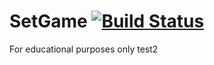SetGame  [![Build Status](https://travis-ci.org/bbarber/SetGame.png?branch=master)](https://travis-ci.org/bbarber/SetGame)
=======

For educational purposes only test2
